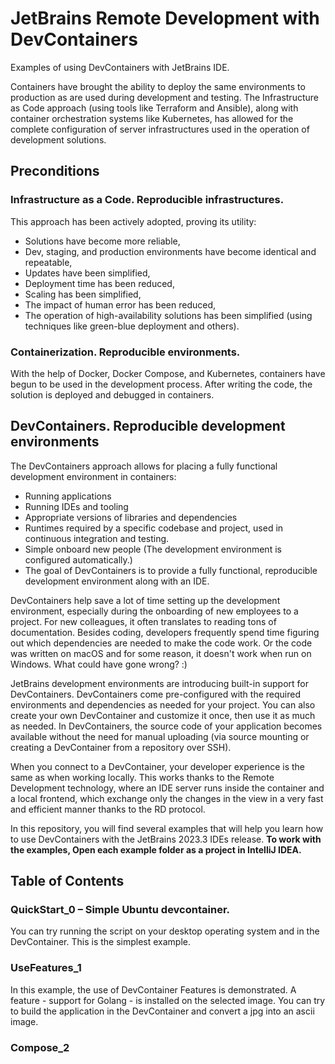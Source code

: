 # JetBrains Remote Development with DevContainers
Examples of using DevContainers with JetBrains IDE.

Containers have brought the ability to deploy the same environments to production as are used during development and testing.
The Infrastructure as Code approach (using tools like Terraform and Ansible), along with container orchestration systems like Kubernetes,
has allowed for the complete configuration of server infrastructures used in the operation of development solutions.

## Preconditions
### Infrastructure as a Code. Reproducible infrastructures.
This approach has been actively adopted, proving its utility:
- Solutions have become more reliable,
- Dev, staging, and production environments have become identical and repeatable,
- Updates have been simplified,
- Deployment time has been reduced,
- Scaling has been simplified,
- The impact of human error has been reduced,
- The operation of high-availability solutions has been simplified (using techniques like green-blue deployment and others).

### Containerization. Reproducible environments.
With the help of Docker, Docker Compose, and Kubernetes, containers have begun to be used in the development process.
After writing the code, the solution is deployed and debugged in containers.

## DevContainers. Reproducible development environments
The DevContainers approach allows for placing a fully functional development environment in containers:
- Running applications
- Running IDEs and tooling
- Appropriate versions of libraries and dependencies
- Runtimes required by a specific codebase and project, used in continuous integration and testing.
- Simple onboard new people (The development environment is configured automatically.)
- The goal of DevContainers is to provide a fully functional, reproducible development environment along with an IDE.

DevContainers help save a lot of time setting up the development environment, especially during the onboarding of new employees to a project.
For new colleagues, it often translates to reading tons of documentation.
Besides coding, developers frequently spend time figuring out which dependencies are needed to make the code work.
Or the code was written on macOS and for some reason, it doesn't work when run on Windows. What could have gone wrong? :)

JetBrains development environments are introducing built-in support for DevContainers.
DevContainers come pre-configured with the required environments and dependencies as needed for your project.
You can also create your own DevContainer and customize it once, then use it as much as needed.
In DevContainers, the source code of your application becomes available without the need for manual uploading
(via source mounting or creating a DevContainer from a repository over SSH).

When you connect to a DevContainer, your developer experience is the same as when working locally.
This works thanks to the Remote Development technology, where an IDE server runs inside the container and a local frontend,
which exchange only the changes in the view in a very fast and efficient manner thanks to the RD protocol.

In this repository, you will find several examples that will help you learn how to use DevContainers with the JetBrains 2023.3 IDEs release.
**To work with the examples, Open each example folder as a project in IntelliJ IDEA.**

## Table of Contents
### QuickStart_0 – Simple Ubuntu devcontainer.
You can try running the script on your desktop operating system and in the DevContainer.
This is the simplest example.

### UseFeatures_1
In this example, the use of DevContainer Features is demonstrated.
A feature - support for Golang - is installed on the selected image.
You can try to build the application in the DevContainer and convert a jpg into an ascii image.

### Compose_2



